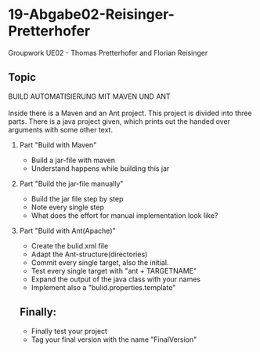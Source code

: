 # 19-Abgabe02-Reisinger-Pretterhofer
Groupwork UE02 - Thomas Pretterhofer and Florian Reisinger 

## Topic
BUILD AUTOMATISIERUNG MIT MAVEN UND ANT</br></br>
Inside there is a Maven and an Ant project.
This project is divided into three parts.
There is a java project given, which prints out
the handed over arguments with some other text.

1. Part "Build with Maven"
    - Build a jar-file with maven
    - Understand happens while building this jar
 
2. Part "Build the jar-file manually"
    - Build the jar file step by step
    - Note every single step
    - What does the effort for manual implementation look like?

3. Part "Build with Ant(Apache)"
    - Create the bulid.xml file
    - Adapt the Ant-structure(directories)
    - Commit every single target, also the initial.
    - Test every single target with "ant + TARGETNAME"
    - Expand the output of the java class with your names
    - Implement also a "bulid.properties.template"
    
   ## Finally:
    - Finally test your project
    - Tag your final version with the name "FinalVersion"
